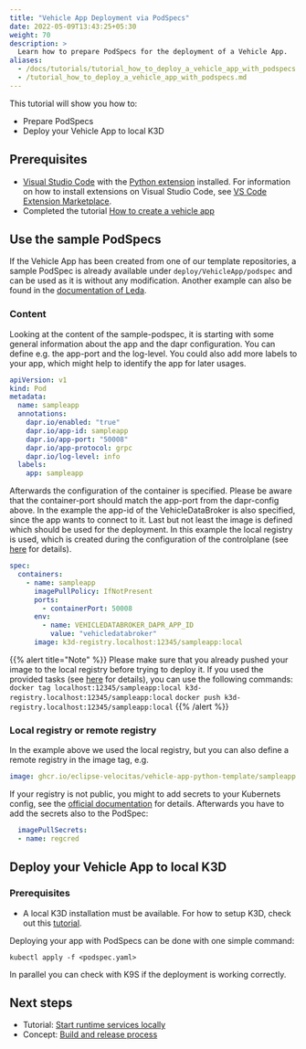 ```yaml
---
title: "Vehicle App Deployment via PodSpecs"
date: 2022-05-09T13:43:25+05:30
weight: 70
description: >
  Learn how to prepare PodSpecs for the deployment of a Vehicle App.
aliases:
  - /docs/tutorials/tutorial_how_to_deploy_a_vehicle_app_with_podspecs.md
  - /tutorial_how_to_deploy_a_vehicle_app_with_podspecs.md
---
```


This tutorial will show you how to:

- Prepare PodSpecs
- Deploy your Vehicle App to local K3D

## Prerequisites

- [Visual Studio Code](https://code.visualstudio.com/) with the [Python extension](https://marketplace.visualstudio.com/items?itemName=ms-python.python) installed. For information on how to install extensions on Visual Studio Code, see [VS Code Extension Marketplace](https://code.visualstudio.com/docs/editor/extension-gallery).
- Completed the tutorial [How to create a vehicle app](/docs/tutorials/vehicle-app-development)

## Use the sample PodSpecs

If the Vehicle App has been created from one of our template repositories, a sample PodSpec is already available under `deploy/VehicleApp/podspec` and can be used as it is without any modification. Another example can also be found in the [documentation of Leda](https://eclipse-leda.github.io/leda/docs/app-deployment/velocitas/).

### Content

Looking at the content of the sample-podspec, it is starting with some general information about the app and the dapr configuration. You can define e.g. the app-port and the log-level. You could also add more labels to your app, which might help to identify the app for later usages.

```yaml
apiVersion: v1
kind: Pod
metadata:
  name: sampleapp
  annotations:
    dapr.io/enabled: "true"
    dapr.io/app-id: sampleapp
    dapr.io/app-port: "50008"
    dapr.io/app-protocol: grpc
    dapr.io/log-level: info
  labels:
    app: sampleapp
```

Afterwards the configuration of the container is specified. Please be aware that the container-port should match the app-port from the dapr-config above. In the example the app-id of the VehicleDataBroker is also specified, since the app wants to connect to it. Last but not least the image is defined which should be used for the deployment. In this example the local registry is used, which is created during the configuration of the controlplane (see [here](/docs/run_runtime_services_kubernetes.md) for details).

```yaml
spec:
  containers:
    - name: sampleapp
      imagePullPolicy: IfNotPresent
      ports:
        - containerPort: 50008
      env:
        - name: VEHICLEDATABROKER_DAPR_APP_ID
          value: "vehicledatabroker"
      image: k3d-registry.localhost:12345/sampleapp:local
```

{{% alert title="Note" %}}
Please make sure that you already pushed your image to the local registry before trying to deploy it. If you used the provided tasks (see [here](/docs/run_runtime_services_kubernetes.md) for details), you can use the following commands:
`docker tag localhost:12345/sampleapp:local k3d-registry.localhost:12345/sampleapp:local`
`docker push k3d-registry.localhost:12345/sampleapp:local`
{{% /alert %}}

### Local registry or remote registry

In the example above we used the local registry, but you can also define a remote registry in the image tag, e.g.

```yaml
image: ghcr.io/eclipse-velocitas/vehicle-app-python-template/sampleapp:0.0.1-bcx
```

If your registry is not public, you might to add secrets to your Kubernets config, see the [official documentation](https://kubernetes.io/docs/tasks/configure-pod-container/pull-image-private-registry/#registry-secret-existing-credentials) for details. Afterwards you have to add the secrets also to the PodSpec:

```yaml
  imagePullSecrets:
  - name: regcred
```

## Deploy your Vehicle App to local K3D

### Prerequisites

- A local K3D installation must be available. For how to setup K3D, check out this [tutorial](/docs/run_runtime_services_kubernetes.md).

Deploying your app with PodSpecs can be done with one simple command:

`kubectl apply -f <podspec.yaml>`

In parallel you can check with K9S if the deployment is working correctly.

## Next steps

- Tutorial: [Start runtime services locally](/docs/tutorials/vehicle-app-runtime/run_runtime_services_locally)
- Concept: [Build and release process](/docs/concepts/deployment_model/vehicle_app_releases)
